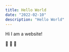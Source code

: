 ```yaml
---
title: Hello World
date: "2022-02-10"
description: "Hello World"
---
```


Hi I am a website!

  :tada: :tada: :tada: